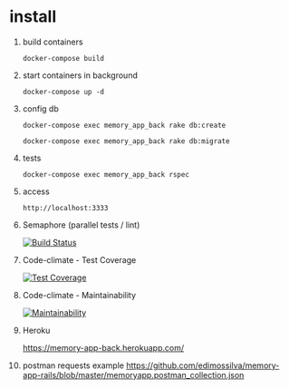 # install

1. build containers

   `docker-compose build`

1. start containers in background

   `docker-compose up -d`

1. config db

   `docker-compose exec memory_app_back rake db:create`

   `docker-compose exec memory_app_back rake db:migrate`

1. tests

   `docker-compose exec memory_app_back rspec`

1. access

   `http://localhost:3333`

1. Semaphore (parallel tests / lint)

    [![Build Status](https://edimossilva.semaphoreci.com/badges/memory-app-rails/branches/master.svg?style=shields)](https://edimossilva.semaphoreci.com/projects/memory-app-rails)

1. Code-climate - Test Coverage

   [![Test Coverage](https://api.codeclimate.com/v1/badges/717f9f8d644f0fcfe2c2/test_coverage)](https://codeclimate.com/github/edimossilva/memory-app-rails/test_coverage)

1. Code-climate - Maintainability

   [![Maintainability](https://api.codeclimate.com/v1/badges/717f9f8d644f0fcfe2c2/maintainability)](https://codeclimate.com/github/edimossilva/memory-app-rails/maintainability)
   
1. Heroku

   https://memory-app-back.herokuapp.com/
   
1. postman requests example
   https://github.com/edimossilva/memory-app-rails/blob/master/memoryapp.postman_collection.json
